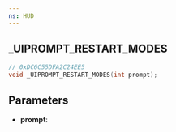 ```yaml
---
ns: HUD
---
```

## _UIPROMPT_RESTART_MODES

```c
// 0xDC6C55DFA2C24EE5
void _UIPROMPT_RESTART_MODES(int prompt);
```

## Parameters
* **prompt**:
